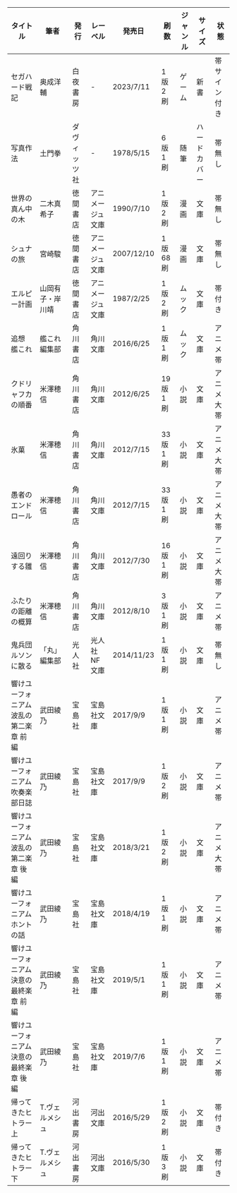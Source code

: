 | タイトル | 筆者 | 発行 | レーベル | 発売日 | 刷数 | ジャンル | サイズ | 状態 |
| ---- | ---- | ---- | ---- | ---- | ---- | ---- | ---- | ---- |
| セガハード戦記 | 奥成洋輔 | 白夜書房 | - | 2023/7/11 | 1版2刷 | ゲーム | 新書 | 帯サイン付き |
| 写真作法 | 土門拳 | ダヴィッツ社 | - | 1978/5/15 | 6版1刷 | 随筆 | ハードカバー | 帯無し |
| 世界の真ん中の木 | 二木真希子 | 徳間書店 | アニメージュ文庫 | 1990/7/10 | 1版2刷 | 漫画 | 文庫 | 帯無し |
| シュナの旅 | 宮崎駿 | 徳間書店 | アニメージュ文庫 | 2007/12/10 | 1版68刷 | 漫画 | 文庫 | 帯無し |
| エルピー計画 | 山岡有子・岸川靖 | 徳間書店 | アニメージュ文庫 | 1987/2/25 | 1版2刷 | ムック | 文庫 | 帯付き |
| 追想 艦これ | 艦これ編集部 | 角川書店 | 角川文庫 | 2016/6/25 | 1版1刷 | ムック | 文庫 | アニメ帯 |
| クドリャフカの順番 | 米澤穂信 | 角川書店 | 角川文庫 | 2012/6/25 | 19版1刷 | 小説 | 文庫 | アニメ大帯 |
| 氷菓 | 米澤穂信 | 角川書店 | 角川文庫 | 2012/7/15 | 33版1刷 | 小説 | 文庫 | アニメ大帯 |
| 愚者のエンドロール | 米澤穂信 | 角川書店 | 角川文庫 | 2012/7/15 | 33版1刷 | 小説 | 文庫 | アニメ大帯 |
| 遠回りする雛 | 米澤穂信 | 角川書店 | 角川文庫 | 2012/7/30 | 16版1刷 | 小説 | 文庫 | アニメ大帯 |
| ふたりの距離の概算 | 米澤穂信 | 角川書店 | 角川文庫 | 2012/8/10 | 3版1刷 | 小説 | 文庫 | アニメ帯 |
| 鬼兵団ルソンに散る | 「丸」編集部 | 光人社 | 光人社NF文庫 | 2014/11/23 | 1版1刷 | 小説 | 文庫 | 帯無し |
| 響けユーフォニアム 波乱の第二楽章 前編 | 武田綾乃 | 宝島社 | 宝島社文庫 | 2017/9/9 | 1版1刷 | 小説 | 文庫 | アニメ帯 |
| 響けユーフォニアム 吹奏楽部日誌 | 武田綾乃 | 宝島社 | 宝島社文庫 | 2017/9/9 | 1版2刷 | 小説 | 文庫 | アニメ帯 |
| 響けユーフォニアム 波乱の第二楽章 後編 | 武田綾乃 | 宝島社 | 宝島社文庫 | 2018/3/21 | 1版2刷 | 小説 | 文庫 | アニメ大帯 |
| 響けユーフォニアム ホントの話 | 武田綾乃 | 宝島社 | 宝島社文庫 | 2018/4/19 | 1版1刷 | 小説 | 文庫 | アニメ帯 |
| 響けユーフォニアム 決意の最終楽章 前編 | 武田綾乃 | 宝島社 | 宝島社文庫 | 2019/5/1 | 1版1刷 | 小説 | 文庫 | アニメ帯 |
| 響けユーフォニアム 決意の最終楽章 後編 | 武田綾乃 | 宝島社 | 宝島社文庫 | 2019/7/6 | 1版1刷 | 小説 | 文庫 | アニメ帯 |
| 帰ってきたヒトラー上 | T.ヴェルメシュ | 河出書房 | 河出文庫 | 2016/5/29 | 1版2刷 | 小説 | 文庫 | 帯付き |
| 帰ってきたヒトラー下 | T.ヴェルメシュ | 河出書房 | 河出文庫 | 2016/5/30 | 1版3刷 | 小説 | 文庫 | 帯付き |
